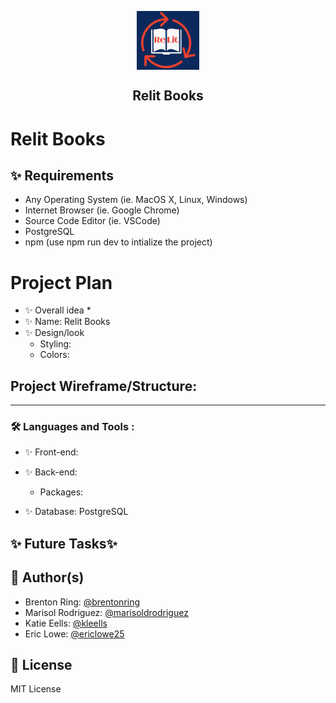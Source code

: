<p align="center">
 <img width="100px" src="./frontend/public/Relit.png" align="center" alt="Relit Books" />
 <h2 align="center">Relit Books</h2>




# Relit Books

## ✨ Requirements
* Any Operating System (ie. MacOS X, Linux, Windows)
* Internet Browser (ie. Google Chrome)
* Source Code Editor (ie. VSCode)
* PostgreSQL
* npm (use npm run dev to intialize the project)

# Project Plan
- ✨ Overall idea
    *
- ✨ Name: Relit Books
- ✨ Design/look
    * Styling:
    * Colors:

## Project Wireframe/Structure:



---
### :hammer_and_wrench: Languages and Tools :
- ✨ Front-end:
- ✨ Back-end: 
    - Packages:

- ✨ Database: PostgreSQL

## ✨ Future Tasks✨

## 👤 Author(s)

* Brenton Ring: [@brentonring](https://github.com/brentonring)
* Marisol Rodriguez: [@marisoldrodriguez](https://github.com/marisoldrodriguez)
* Katie Eells: [@kleells](https://github.com/kleells)
* Eric Lowe: [@ericlowe25](https://github.com/ericlowe25)

## 📝 License
MIT License


